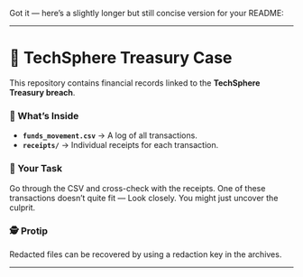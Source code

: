Got it — here’s a slightly longer but still concise version for your README:

---

# 🔎 TechSphere Treasury Case

This repository contains financial records linked to the **TechSphere Treasury breach**.

### 📂 What’s Inside

* **`funds_movement.csv`** → A log of all transactions.
* **`receipts/`** → Individual receipts for each transaction.

### 🎯 Your Task

Go through the CSV and cross-check with the receipts.
One of these transactions doesn’t quite fit — Look closely. You might just uncover the culprit.

### 🕵️ Protip

Redacted files can be recovered by using a redaction key in the archives.

---


